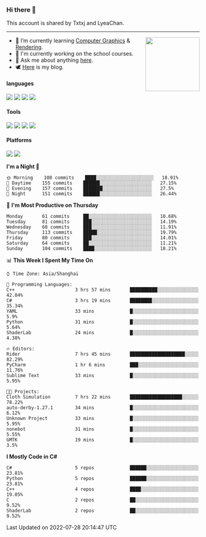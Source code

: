 ### Hi there 👋

This account is shared by Txtxj and LyeaChan.

---

<img align="right" height="141" src="https://github-readme-stats.vercel.app/api?username=txtxj&theme=tokyonight&show_icons=true&count_private=true">

- 🌱 I’m currently learning [Computer Graphics](https://github.com/txtxj/GAMES101) & [Rendering](https://github.com/txtxj/GAMES202).
- 🐶 I'm currently working on the school courses.
- 💬 Ask me about anything [here](https://github.com/txtxj/txtxj/issues).
- 🕊️ [Here](https://txtxj.top) is my blog.

#### languages

![](https://img.shields.io/badge/C++-00599C?logo=cplusplus&logoColor=fff)
![](https://img.shields.io/badge/Python-3e74a2?logo=python&logoColor=fff)
![](https://img.shields.io/badge/C%23-239120?logo=csharp&logoColor=fff)
![](https://img.shields.io/badge/C-A8B9CC?logo=c&logoColor=555)


#### Tools

![](https://img.shields.io/badge/JetBrains-000000?logo=jetbrains&logoColor=fff)
![](https://img.shields.io/badge/Unity-FFFFFF?logo=unity&logoColor=000)
![](https://img.shields.io/badge/SublimeText_3-FF9800?logo=sublimetext&logoColor=fff)
![](https://img.shields.io/badge/Blender-F5792A?logo=blender&logoColor=fff)


#### Platforms

![](https://img.shields.io/badge/Windows_10-0078D6?logo=windows&logoColor=fff)
![](https://img.shields.io/badge/Ubuntu_20.04-E95420?logo=ubuntu&logoColor=fff)


<!--START_SECTION:waka-->
**I'm a Night 🦉** 

```text
🌞 Morning    108 commits    ████░░░░░░░░░░░░░░░░░░░░░   18.91% 
🌆 Daytime    155 commits    ██████░░░░░░░░░░░░░░░░░░░   27.15% 
🌃 Evening    157 commits    ███████░░░░░░░░░░░░░░░░░░   27.5% 
🌙 Night      151 commits    ██████░░░░░░░░░░░░░░░░░░░   26.44%

```
📅 **I'm Most Productive on Thursday** 

```text
Monday       61 commits     ██░░░░░░░░░░░░░░░░░░░░░░░   10.68% 
Tuesday      81 commits     ███░░░░░░░░░░░░░░░░░░░░░░   14.19% 
Wednesday    68 commits     ███░░░░░░░░░░░░░░░░░░░░░░   11.91% 
Thursday     113 commits    █████░░░░░░░░░░░░░░░░░░░░   19.79% 
Friday       80 commits     ███░░░░░░░░░░░░░░░░░░░░░░   14.01% 
Saturday     64 commits     ██░░░░░░░░░░░░░░░░░░░░░░░   11.21% 
Sunday       104 commits    ████░░░░░░░░░░░░░░░░░░░░░   18.21%

```


📊 **This Week I Spent My Time On** 

```text
⌚︎ Time Zone: Asia/Shanghai

💬 Programming Languages: 
C++                      3 hrs 57 mins       ██████████░░░░░░░░░░░░░░░   42.04% 
C#                       3 hrs 19 mins       ████████░░░░░░░░░░░░░░░░░   35.34% 
YAML                     33 mins             █░░░░░░░░░░░░░░░░░░░░░░░░   5.9% 
Python                   31 mins             █░░░░░░░░░░░░░░░░░░░░░░░░   5.64% 
ShaderLab                24 mins             █░░░░░░░░░░░░░░░░░░░░░░░░   4.38%

🔥 Editors: 
Rider                    7 hrs 45 mins       ████████████████████░░░░░   82.29% 
PyCharm                  1 hr 6 mins         ███░░░░░░░░░░░░░░░░░░░░░░   11.76% 
Sublime Text             33 mins             █░░░░░░░░░░░░░░░░░░░░░░░░   5.95%

🐱‍💻 Projects: 
Cloth Simulation         7 hrs 22 mins       ███████████████████░░░░░░   78.22% 
auto-derby-1.27.1        34 mins             █░░░░░░░░░░░░░░░░░░░░░░░░   6.12% 
Unknown Project          33 mins             █░░░░░░░░░░░░░░░░░░░░░░░░   5.95% 
nonebot                  31 mins             █░░░░░░░░░░░░░░░░░░░░░░░░   5.55% 
GMTK                     19 mins             █░░░░░░░░░░░░░░░░░░░░░░░░   3.5%

```

**I Mostly Code in C#** 

```text
C#                       5 repos             ██████░░░░░░░░░░░░░░░░░░░   23.81% 
Python                   5 repos             ██████░░░░░░░░░░░░░░░░░░░   23.81% 
C++                      4 repos             ████░░░░░░░░░░░░░░░░░░░░░   19.05% 
C                        2 repos             ██░░░░░░░░░░░░░░░░░░░░░░░   9.52% 
ShaderLab                2 repos             ██░░░░░░░░░░░░░░░░░░░░░░░   9.52%

```



 Last Updated on 2022-07-28 20:14:47 UTC
<!--END_SECTION:waka-->
